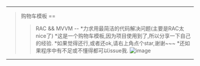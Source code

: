 ***********
>购物车模板
==
>>RAC && MVVM
--
*力求用最简洁的代码解决问题(主要是RAC太nice了)
*这是一个购物车模板,因为项目使用到了,所以分享一下自己的经验.
*如果觉得还行,或者还ok,请右上角点个star,谢谢~~~
*还如果程序中有不足或不懂得都可以issue我.
![image](https://github.com/Josin22/JSShopCartModule/blob/master/Source/gig.gif)
***********
